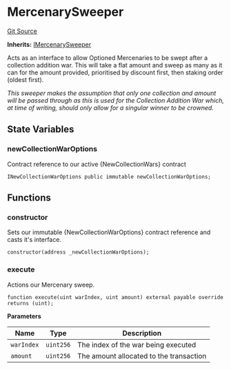 # MercenarySweeper
[Git Source](https://github.com/FloorDAO/floor-v2/blob/fce0c6edadd90eef36eb24d13cfb5b386eeb9d00/src/contracts/sweepers/Mercenary.sol)

**Inherits:**
[IMercenarySweeper](/src/interfaces/actions/Sweeper.sol/contract.IMercenarySweeper.md)

Acts as an interface to allow Optioned Mercenaries to be swept after a collection
addition war. This will take a flat amount and sweep as many as it can for the
amount provided, prioritised by discount first, then staking order (oldest first).

*This sweeper makes the assumption that only one collection and amount will
be passed through as this is used for the Collection Addition War which, at time
of writing, should only allow for a singular winner to be crowned.*


## State Variables
### newCollectionWarOptions
Contract reference to our active {NewCollectionWars} contract


```solidity
INewCollectionWarOptions public immutable newCollectionWarOptions;
```


## Functions
### constructor

Sets our immutable {NewCollectionWarOptions} contract reference and casts it's interface.


```solidity
constructor(address _newCollectionWarOptions);
```

### execute

Actions our Mercenary sweep.


```solidity
function execute(uint warIndex, uint amount) external payable override returns (uint);
```
**Parameters**

|Name|Type|Description|
|----|----|-----------|
|`warIndex`|`uint256`|The index of the war being executed|
|`amount`|`uint256`|The amount allocated to the transaction|


